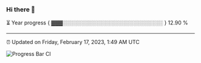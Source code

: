 ### Hi there 👋

⏳ Year progress { ▓▓▓░░░░░░░░░░░░░░░░░░░░░░░░░░░ } 12.90 %

---

⏰ Updated on Friday, February 17, 2023, 1:49 AM UTC

![Progress Bar CI](https://github.com/arthurbuhl/arthurbuhl/workflows/Progress%20Bar%20CI/badge.svg)
